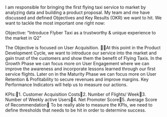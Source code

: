 I am responsible for bringing the first flying taxi service to market by analyzing data and building a product proposal. 
My team and me have discussed and defined Objectives and Key Results (OKR) we want to hit. We want to tackle the most important one right now:

Objective: “Introduce Flyber Taxi as a trustworthy & unique experience to the market in Q2”

The Objective is focused on User Acquisition. At this point in the Product Development Cycle, we want to introduce our service into the market and gain trust of the customers and show them the benefit of Flying Taxis. In the Growth Phase we can focus more on User Engagement where we can improve the awareness and incorporate lessons learned through our first service flights. Later on in the Maturity Phase we can focus more on User Retention & Profitability to secure revenues and improve margins. Key Performance Indicators will help us to measure our actions.

KPIs:1. Customer Acquisition Costs2. Number of Flights/ Week3. Number of Weekly active Users4. Net Promoter Score5. Average Score of Recommendation
To be really able to measure the KPIs, we need to define thresholds that needs to be hit in order to determine success.



